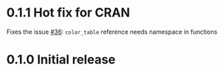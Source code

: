 # 0.1.1 Hot fix for CRAN
Fixes the issue [#36](https://github.com/rjake/simplecolors/issues/36): `color_table` reference needs namespace in functions

# 0.1.0 Initial release
